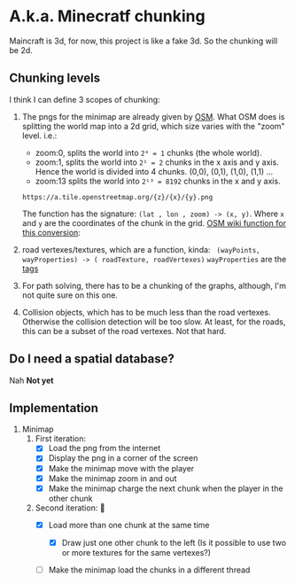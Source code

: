 # A.k.a. Minecratf chunking

Maincraft is 3d, for now, this project is like a fake 3d.
So the chunking will be 2d.
    
## Chunking levels

I think I can define 3 scopes of chunking:

1.  The pngs for the minimap are already given by [OSM](https://wiki.openstreetmap.org/wiki/Slippy_map_tilenames). 
    What OSM does is splitting the world map into a 2d grid, which size varies with the "zoom" level.
    i.e.:
    - zoom:0, splits the world into `2⁰ = 1` chunks (the whole world).
    - zoom:1, splits the world into `2¹ = 2` chunks in the x axis and y axis.
        Hence the world is divided into 4 chunks. (0,0), (0,1), (1,0), (1,1)
    ...
    - zoom:13 splits the world into `2¹³ = 8192` chunks in the x and y axis.
    ```
    https://a.tile.openstreetmap.org/{z}/{x}/{y}.png
    ```
    The function has the signature: ` (lat , lon , zoom) -> (x, y) `. Where `x` and `y` are the coordinates of the chunk in the grid.
    [OSM wiki function for this conversion](https://wiki.openstreetmap.org/wiki/Slippy_map_tilenames#Derivation_of_tile_names):

2.  road vertexes/textures, which are a function, kinda:
    ` (wayPoints, wayProperties) -> ( roadTexture, roadVertexes)`
    `wayProperties` are the [tags](https://wiki.openstreetmap.org/wiki/Tags)

3.  For path solving, there has to be a chunking of the graphs, although, I'm not quite sure on this one.

4.  Collision objects, which has to be much less than the road vertexes.
    Otherwise the collision detection will be too slow. At least, for the roads, this can be a subset of the road vertexes. Not that hard.

## Do I need a spatial database?
Nah
__Not yet__

## Implementation

1. Minimap
    1. First iteration: 
        - [X] Load the png from the internet
        - [X] Display the png in a corner of the screen
        - [X] Make the minimap move with the player
        - [X] Make the minimap zoom in and out 
        - [X] Make the minimap charge the next chunk when the player in the other chunk
    2. Second iteration: 👷
        - [X] Load more than one chunk at the same time
            - [X] Draw just one other chunk to the left  (Is it possible to use two or more textures for the same vertexes?)
        - [ ] Make the minimap load the chunks in a different thread




    

    

    
    
    
    







    
    
